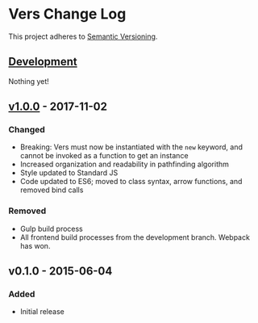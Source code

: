 # Vers Change Log
This project adheres to [Semantic Versioning](http://semver.org/).

## [Development]
Nothing yet!

## [v1.0.0] - 2017-11-02
### Changed
- Breaking: Vers must now be instantiated with the `new` keyword, and cannot be invoked as a function to get an instance
- Increased organization and readability in pathfinding algorithm
- Style updated to Standard JS
- Code updated to ES6; moved to class syntax, arrow functions, and removed bind calls

### Removed
- Gulp build process
- All frontend build processes from the development branch. Webpack has won.

## v0.1.0 - 2015-06-04
### Added
- Initial release

[Development]: https://github.com/TomFrost/Jexl/compare/v1.0.0...HEAD
[v1.0.0]: https://github.com/TomFrost/Jexl/compare/0.1.0...v1.0.0
